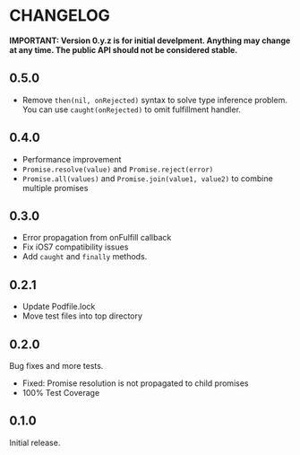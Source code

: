 # CHANGELOG

**IMPORTANT: Version 0.y.z is for initial develpment. Anything may change at any time. The public API should not be considered stable.**

## 0.5.0

- Remove `then(nil, onRejected)` syntax to solve type inference problem. You can use `caught(onRejected)` to omit fulfillment handler.

## 0.4.0

- Performance improvement
- `Promise.resolve(value)` and `Promise.reject(error)`
- `Promise.all(values)` and `Promise.join(value1, value2)` to combine multiple promises

## 0.3.0

- Error propagation from onFulfill callback
- Fix iOS7 compatibility issues
- Add `caught` and `finally` methods.

## 0.2.1

- Update Podfile.lock
- Move test files into top directory

## 0.2.0

Bug fixes and more tests.

- Fixed: Promise resolution is not propagated to child promises
- 100% Test Coverage

## 0.1.0

Initial release.
